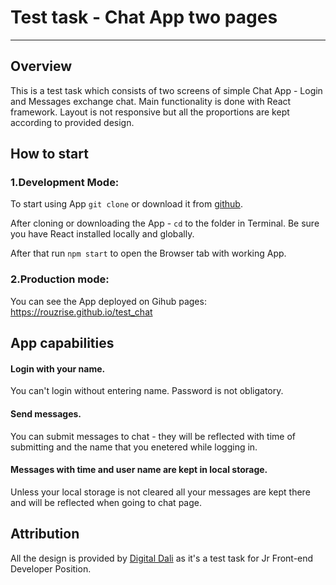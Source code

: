 # Test task - Chat App two pages

---

## Overview

This is a test task which consists of two screens of simple Chat App - Login and Messages exchange chat.
Main functionality is done with React framework.
Layout is not responsive but all the proportions are kept according to provided design.

## How to start

### 1.Development Mode:

To start using App `git clone` or download it from [github](https://github.com/rouzrise/test_chat).

After cloning or downloading the App - `cd` to the folder in Terminal.
Be sure you have React installed locally and globally.

After that run `npm start` to open the Browser tab with working App.

### 2.Production mode:

You can see the App deployed on Gihub pages: https://rouzrise.github.io/test_chat        

## App capabilities

#### Login with your name.

You can't login without entering name. Password is not obligatory.

#### Send messages.

You can submit messages to chat - they will be reflected with time of submitting and the name that you enetered while logging in.

#### Messages with time and user name are kept in local storage.

Unless your local storage is not cleared all your messages are kept there and will be reflected when going to chat page.

## Attribution

All the design is provided by [Digital Dali](https://digitaldali.ru/) as it's a test task for Jr Front-end Developer Position.


